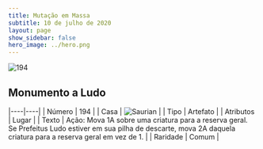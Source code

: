 ```yaml
---
title: Mutação em Massa
subtitle: 10 de julho de 2020
layout: page
show_sidebar: false
hero_image: ../hero.png
---
```


![194](https://cdn.keyforgegame.com/media/card_front/pt/479_194_GVVH5C3X2PJV_pt.png)

## Monumento a Ludo

|----|----|
| Número | 194 |
| Casa | ![Saurian](https://archonarcana.com/images/thumb/9/9e/Saurian_P.png/22px-Saurian_P.png "Sauro") |
| Tipo | Artefato |
| Atributos | Lugar |
| Texto | Ação: Mova 1A sobre uma criatura para a reserva geral. Se Prefeitus Ludo estiver em sua pilha de descarte, mova 2A daquela criatura para a reserva geral em vez de 1. |
| Raridade | Comum |
